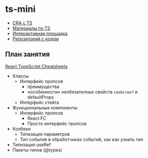 # ts-mini

- [CRA с TS](https://create-react-app.dev/docs/adding-typescript/)
- [Материалы по TS](https://www.typescriptlang.org/docs/handbook/intro.html)
- [Интерактивная площадка](https://www.typescriptlang.org/play)
- [Репозиторий с кодом](https://github.com/luxplanjay/ts-mini)

## План занятия

[React TypeScript Cheatsheets](https://react-typescript-cheatsheet.netlify.app/)

- Классы
  - Интерфейс пропсов
    - преимущества
    - «особенности» необязателных свойств `свойство?` и defaultProps
  - Интерфейс стейта
- Функциональные компоненты
  - Интерфейс пропсов
    - React.FC
    - Просто интерфейс пропсов
- Колбеки
  - Типизация параметров
  - Тип события в обработчиках событий, хак как узнать тип
- Типизация useRef
- Пакеты типов (@types)
